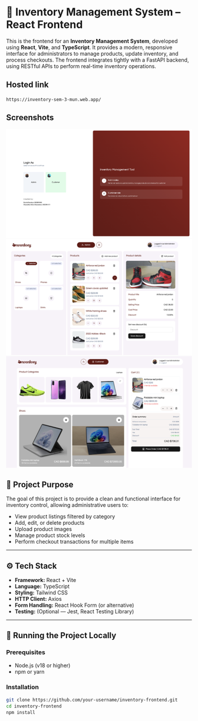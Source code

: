 # 🧾 Inventory Management System – React Frontend

This is the frontend for an **Inventory Management System**, developed using **React**, **Vite**, and **TypeScript**. It provides a modern, responsive interface for administrators to manage products, update inventory, and process checkouts. The frontend integrates tightly with a FastAPI backend, using RESTful APIs to perform real-time inventory operations.

## Hosted link
` https://inventory-sem-3-mun.web.app/ ` 

## Screenshots
![Screenshot](screenshots/screen-1.png)
![Screenshot](screenshots/screen-2.png)
![Screenshot](screenshots/screen-3.png)

## 📌 Project Purpose

The goal of this project is to provide a clean and functional interface for inventory control, allowing administrative users to:

- View product listings filtered by category
- Add, edit, or delete products
- Upload product images
- Manage product stock levels
- Perform checkout transactions for multiple items

---

## ⚙️ Tech Stack

- **Framework:** React + Vite
- **Language:** TypeScript
- **Styling:** Tailwind CSS
- **HTTP Client:** Axios
- **Form Handling:** React Hook Form (or alternative)
- **Testing:** (Optional — Jest, React Testing Library)

---

## 🚀 Running the Project Locally

### Prerequisites

- Node.js (v18 or higher)
- npm or yarn

### Installation

```bash
git clone https://github.com/your-username/inventory-frontend.git
cd inventory-frontend
npm install